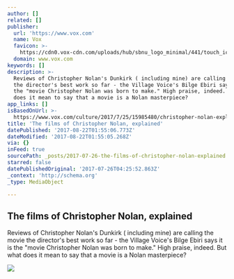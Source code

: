 ```yaml
---
author: []
related: []
publisher:
  url: 'https://www.vox.com'
  name: Vox
  favicon: >-
    https://cdn0.vox-cdn.com/uploads/hub/sbnu_logo_minimal/441/touch_icon_iphone_retina_1000_yellow.755.png
  domain: www.vox.com
keywords: []
description: >-
  Reviews of Christopher Nolan's Dunkirk ( including mine) are calling the movie
  the director's best work so far - the Village Voice's Bilge Ebiri says it is
  the "movie Christopher Nolan was born to make." High praise, indeed. But what
  does it mean to say that a movie is a Nolan masterpiece?
app_links: []
isBasedOnUrl: >-
  https://www.vox.com/culture/2017/7/25/15985480/christopher-nolan-explained-dunkirk-inception-dark-knight
title: 'The films of Christopher Nolan, explained'
datePublished: '2017-08-22T01:55:06.773Z'
dateModified: '2017-08-22T01:55:05.268Z'
via: {}
inFeed: true
sourcePath: _posts/2017-07-26-the-films-of-christopher-nolan-explained.md
starred: false
datePublishedOriginal: '2017-07-26T04:25:52.863Z'
_context: 'http://schema.org'
_type: MediaObject

---
```

<article style=""><h1>The films of Christopher Nolan, explained</h1><p>Reviews of Christopher Nolan's Dunkirk ( including mine) are calling the movie the director's best work so far - the Village Voice's Bilge Ebiri says it is the "movie Christopher Nolan was born to make." High praise, indeed. But what does it mean to say that a movie is a Nolan masterpiece?</p><img src="https://cdn.vox-cdn.com/uploads/chorus_asset/file/8909627/nolan_bane.jpg" /></article>